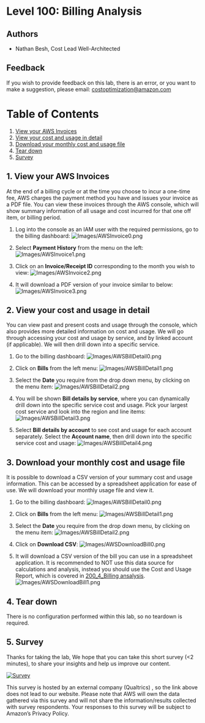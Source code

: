 # Level 100: Billing Analysis

## Authors
- Nathan Besh, Cost Lead Well-Architected


## Feedback
If you wish to provide feedback on this lab, there is an error, or you want to make a suggestion, please email: costoptimization@amazon.com


# Table of Contents
1. [View your AWS Invoices](#view_invoice)
2. [View your cost and usage in detail](#cost_usage_detail)
3. [Download your monthly cost and usage file](#cost_usage_download)
4. [Tear down](#tear_down)
5. [Survey](#survey)


## 1. View your AWS Invoices <a name="view_invoices"></a>
At the end of a billing cycle or at the time you choose to incur a one-time fee, AWS charges the payment method you have and issues your invoice as a PDF file. You can view these invoices through the AWS console, which will show summary information of all usage and cost incurred for that one off item, or billing period.

1. Log into the console as an IAM user with the required permissions, go to the billing dashboard:
![Images/AWSInvoice0.png](Images/AWSInvoice0.png)

2. Select **Payment History** from the menu on the left:
![Images/AWSInvoice1.png](Images/AWSInvoice1.png)

3. Click on an **Invoice/Receipt ID** corresponding to the month you wish to view:
![Images/AWSInvoice2.png](Images/AWSInvoice2.png)

4. It will download a PDF version of your invoice similar to below:
![Images/AWSInvoice3.png](Images/AWSInvoice3.png)

    
## 2. View your cost and usage in detail<a name="cost_usage_detail"></a>
You can view past and present costs and usage through the console, which also provides more detailed information on cost and usage. We will go through accessing your cost and usage by service, and by linked account (if applicable). We will then drill down into a specific service.

1. Go to the billing dashboard:
![Images/AWSBillDetail0.png](Images/AWSBillDetail0.png)

2. Click on **Bills** from the left menu:
![Images/AWSBillDetail1.png](Images/AWSBillDetail1.png)

3. Select the **Date** you require from the drop down menu, by clicking on the menu item:
![Images/AWSBillDetail2.png](Images/AWSBillDetail2.png)

4. You will be shown **Bill details by service**, where you can dynamically drill down into the specific service cost and usage. Pick your largest cost service and look into the region and line items:
![Images/AWSBillDetail3.png](Images/AWSBillDetail3.png)

5. Select **Bill details by account** to see cost and usage for each account separately. Select the **Account name**, then drill down into the specific service cost and usage:
![Images/AWSBillDetail4.png](Images/AWSBillDetail4.png)



## 3. Download your monthly cost and usage file<a name="cost_usage_download"></a>
It is possible to download a CSV version of your summary cost and usage information. This can be accessed by a spreadsheet application for ease of use.  We will download your monthly usage file and view it.  

1. Go to the billing dashboard:
![Images/AWSBillDetail0.png](Images/AWSBillDetail0.png)

2. Click on **Bills** from the left menu:
![Images/AWSBillDetail1.png](Images/AWSBillDetail1.png)

3. Select the **Date** you require from the drop down menu, by clicking on the menu item:
![Images/AWSBillDetail2.png](Images/AWSBillDetail2.png)

4. Click on **Download CSV**:
![Images/AWSDownloadBill0.png](Images/AWSDownloadBill0.png)

5. It will download a CSV version of the bill you can use in a spreadsheet application. It is recommended to NOT use this data source for calculations and analysis, instead you should use the Cost and Usage Report, which is covered in [200_4_Billing ansalysis](../200_4_Billing_Analysis/Lab%20Guide.md).
![Images/AWSDownloadBill1.png](Images/AWSDownloadBill1.png)



## 4. Tear down<a name="tear_down"></a>
There is no configuration performed within this lab, so no teardown is required.


## 5. Survey <a name="survey"></a>
Thanks for taking the lab, We hope that you can take this short survey (<2 minutes), to share your insights and help us improve our content.

[![Survey](Images/survey.png)](https://amazonmr.au1.qualtrics.com/jfe/form/SV_9B9jSbPxn2SdGO9)


This survey is hosted by an external company (Qualtrics) , so the link above does not lead to our website.  Please note that AWS will own the data gathered via this survey and will not share the information/results collected with survey respondents.  Your responses to this survey will be subject to Amazon’s Privacy Policy.





